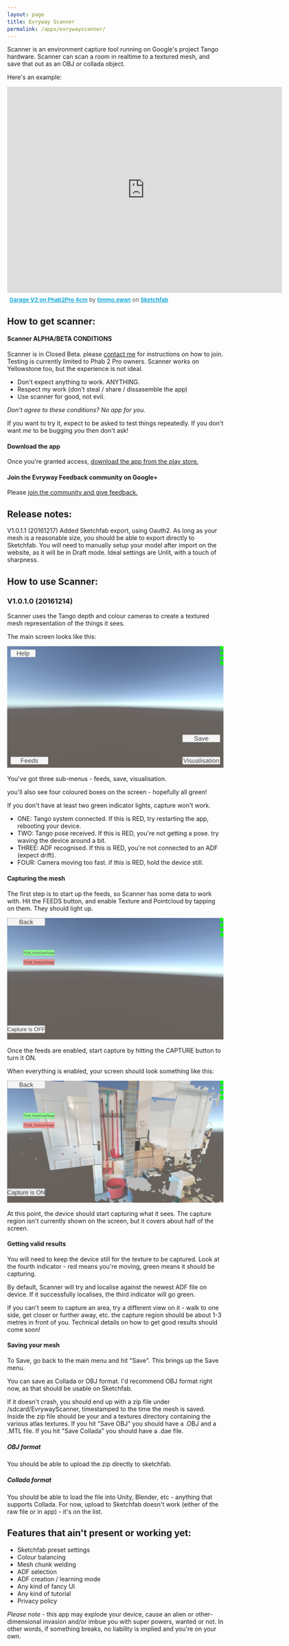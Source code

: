 ```yaml
---
layout: page
title: Evryway Scanner
permalink: /apps/evrywayscanner/
---
```


Scanner is an environment capture tool running on Google's project Tango hardware. Scanner can scan a room
in realtime to a textured mesh, and save that out as an OBJ or collada object.

Here's an example:

<div class="sketchfab-embed-wrapper"><iframe width="640" height="480" src="https://sketchfab.com/models/26e2ce9d17644ef8a1a20867244b7393/embed" frameborder="0" allowvr allowfullscreen mozallowfullscreen="true" webkitallowfullscreen="true" onmousewheel=""></iframe>

<p style="font-size: 13px; font-weight: normal; margin: 5px; color: #4A4A4A;">
    <a href="https://sketchfab.com/models/26e2ce9d17644ef8a1a20867244b7393?utm_medium=embed&utm_source=website&utm_campain=share-popup" target="_blank" style="font-weight: bold; color: #1CAAD9;">Garage V2 on Phab2Pro 4cm</a>
    by <a href="https://sketchfab.com/timmo.swan?utm_medium=embed&utm_source=website&utm_campain=share-popup" target="_blank" style="font-weight: bold; color: #1CAAD9;">timmo.swan</a>
    on <a href="https://sketchfab.com?utm_medium=embed&utm_source=website&utm_campain=share-popup" target="_blank" style="font-weight: bold; color: #1CAAD9;">Sketchfab</a>
</p>
</div>

## How to get scanner:

#### Scanner ALPHA/BETA CONDITIONS

Scanner is in Closed Beta. please [contact me](mailto:hi@evryway.com) for instructions on how to join.
Testing is currently limited to Phab 2 Pro owners. Scanner works on Yellowstone too, but the experience
is not ideal.

* Don't expect anything to work. ANYTHING.
* Respect my work (don't steal / share / dissasemble the app)
* Use scanner for good, not evil.

*Don't agree to these conditions? No app for you.*

If you want to try it, expect to be asked to test things repeatedly. If you don't want *me* to be bugging *you* then
don't ask!

#### Download the app

Once you're granted access, [download the app from the play store.](https://play.google.com/apps/testing/com.evryway.scanner.a1)
 
#### Join the Evryway Feedback community on Google+

Please [join the community and give feedback.](https://plus.google.com/communities/104588434400522026854)

## Release notes:

V1.0.1.1 (20161217)
Added Sketchfab export, using Oauth2. As long as your mesh is a reasonable size, you should be able to export directly to Sketchfab.
You will need to manually setup your model after import on the website, as it will be in Draft mode. Ideal settings are Unlit, with
a touch of sharpness.


## How to use Scanner:

### V1.0.1.0 (20161214)

Scanner uses the Tango depth and colour cameras to create a textured mesh representation of the things it sees.

The main screen looks like this:

![Main screen](/assets/apps/scanner/main_screen.jpg)

You've got three sub-menus - feeds, save, visualisation.

you'll also see four coloured boxes on the screen - hopefully all green!

If you don't have at least two green indicator lights, capture won't work.

* ONE: Tango system connected. If this is RED, try restarting the app, rebooting your device.
* TWO: Tango pose received. If this is RED, you're not getting a pose. try waving the device around a bit.
* THREE: ADF recognised. If this is RED, you're not connected to an ADF (expect drift).
* FOUR: Camera moving too fast. if this is RED, hold the device still.

#### Capturing the mesh

The first step is to start up the feeds, so Scanner has some data to work with. Hit the FEEDS button, and
enable Texture and Pointcloud by tapping on them. They should light up.

![Feeds Active](/assets/apps/scanner/feeds_active.jpg)


Once the feeds are enabled, start capture by hitting the CAPTURE button to turn it ON.

When everything is enabled, your screen should look something like this:

![Capture Active](/assets/apps/scanner/capture_active.jpg)

At this point, the device should start capturing what it sees. The capture region isn't currently shown on the screen,
but it covers about half of the screen.

#### Getting valid results

You will need to keep the device still for the texture to be captured. Look at the fourth indicator - red means you're
moving, green means it should be capturing.

By default, Scanner will try and localise against the newest ADF file on device. If it successfully localises, the third
indicator will go green.

If you can't seem to capture an area, try a different view on it - walk to one side, get closer or further away, etc.
the capture region should be about 1-3 metres in front of you. Technical details on how to get good results should
come soon!

#### Saving your mesh

To Save, go back to the main menu and hit "Save". This brings up the Save menu.

You can save as Collada or OBJ format. I'd recommend OBJ format right now, as that should be usable on Sketchfab.

If it doesn't crash, you should end up with a zip file under
/sdcard/EvrywayScanner, timestamped to the time the mesh is saved. Inside the zip file should be your and a textures
directory containing the various atlas textures. If you hit "Save OBJ" you should have a .OBJ and a .MTL file.
If you hit "Save Collada" you should have a .dae file.

##### OBJ format

You should be able to upload the zip directly to sketchfab.

##### Collada format

You should be able to load the file into Unity, Blender, etc - anything that supports Collada. For now, upload to
Sketchfab doesn't work (either of the raw file or in app) - it's on the list.


## Features that ain't present or working yet:

* Sketchfab preset settings
* Colour balancing
* Mesh chunk welding
* ADF selection
* ADF creation / learning mode
* Any kind of fancy UI
* Any kind of tutorial
* Privacy policy

*Please note* - this app may explode your device, cause an alien or other-dimensional invasion and/or imbue you with
super powers, wanted or not. In other words, if something breaks, no liability is implied and you're on your own.





